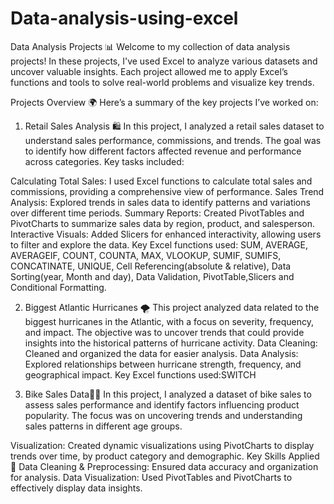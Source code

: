 # Data-analysis-using-excel
Data Analysis Projects 📊
Welcome to my collection of data analysis projects! In these projects, I've used Excel to analyze various datasets and uncover valuable insights. Each project allowed me to apply Excel’s functions and tools to solve real-world problems and visualize key trends.

Projects Overview 🌍
Here’s a summary of the key projects I’ve worked on:

1. Retail Sales Analysis 🛍️
In this project, I analyzed a retail sales dataset to understand sales performance, commissions, and trends. The goal was to identify how different factors affected revenue and performance across categories. Key tasks included:

Calculating Total Sales: I used Excel functions to calculate total sales and commissions, providing a comprehensive view of performance.
Sales Trend Analysis: Explored trends in sales data to identify patterns and variations over different time periods.
Summary Reports: Created PivotTables and PivotCharts to summarize sales data by region, product, and salesperson.
Interactive Visuals: Added Slicers for enhanced interactivity, allowing users to filter and explore the data.
Key Excel functions used: SUM, AVERAGE, AVERAGEIF, COUNT, COUNTA, MAX, VLOOKUP, SUMIF, SUMIFS, CONCATINATE, UNIQUE, Cell Referencing(absolute & relative), Data Sorting(year, Month and day), Data Validation, PivotTable,Slicers and Conditional Formatting.

2. Biggest Atlantic Hurricanes 🌪️
This project analyzed data related to the biggest hurricanes in the Atlantic, with a focus on severity, frequency, and impact. The objective was to uncover trends that could provide insights into the historical patterns of hurricane activity.
Data Cleaning: Cleaned and organized the data for easier analysis.
Data Analysis: Explored relationships between hurricane strength, frequency, and geographical impact.
Key Excel functions used:SWITCH


3. Bike Sales Data🚴‍♂️
In this project, I analyzed a dataset of bike sales to assess sales performance and identify factors influencing product popularity. The focus was on uncovering trends and understanding sales patterns in different age groups.

Visualization: Created dynamic visualizations using PivotCharts to display trends over time, by product category and demographic.
Key Skills Applied 🎯
Data Cleaning & Preprocessing: Ensured data accuracy and organization for analysis.
Data Visualization: Used PivotTables and PivotCharts to effectively display data insights.





